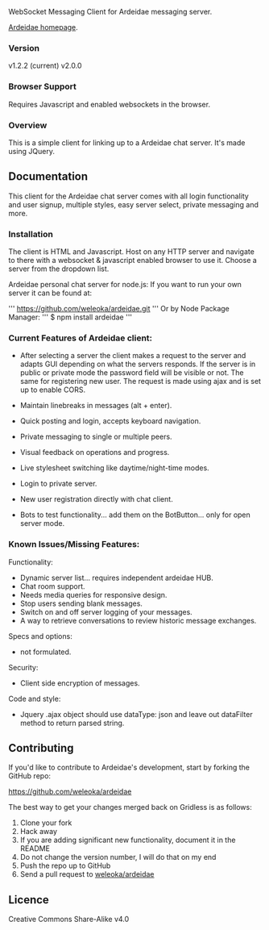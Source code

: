 WebSocket Messaging Client for Ardeidae messaging server.

[Ardeidae homepage](http://www.student.bth.se/~kawe14/javascript/kmom10/webroot/index.php).

### Version
v1.2.2 (current)
v2.0.0


### Browser Support
Requires Javascript and enabled websockets in the browser.


### Overview
This is a simple client for linking up to a Ardeidae chat server. It's made using JQuery.


## Documentation
This client for the Ardeidae chat server comes with all login functionality and user signup, multiple styles, easy server select, private messaging and more.


### Installation
The client is HTML and Javascript. Host on any HTTP server and navigate to there with a websocket & javascript enabled browser to use it. Choose a server from the dropdown list.


Ardeidae personal chat server for node.js:
If you want to run your own server it can be found at:

'''
https://github.com/weleoka/ardeidae.git
'''
Or by Node Package Manager:
'''
$ npm install ardeidae
'''

### Current Features of Ardeidae client:
* After selecting a server the client makes a request to the server and adapts GUI depending on what the servers responds. If the server is in public or private mode the password field will be visible or not. The same for registering new user. The request is made using ajax and is set up to enable CORS.
* Maintain linebreaks in messages (alt + enter).
* Quick posting and login, accepts keyboard navigation.
* Private messaging to single or multiple peers.
* Visual feedback on operations and progress.
* Live stylesheet switching like daytime/night-time modes.
* Login to private server.
* New user registration directly with chat client.

* Bots to test functionality... add them on the BotButton... only for open server mode.


### Known Issues/Missing Features:
Functionality:
* Dynamic server list... requires independent ardeidae HUB.
* Chat room support.
* Needs media queries for responsive design.
* Stop users sending blank messages.
* Switch on and off server logging of your messages.
* A way to retrieve conversations to review historic message exchanges.

Specs and options:
* not formulated.

Security:
* Client side encryption of messages.

Code and style:
* Jquery .ajax object should use dataType: json and leave out dataFilter method to return parsed string.


## Contributing
If you'd like to contribute to Ardeidae's development, start by forking the GitHub repo:

https://github.com/weleoka/ardeidae

The best way to get your changes merged back on Gridless is as follows:

1. Clone your fork
2. Hack away
3. If you are adding significant new functionality, document it in the README
4. Do not change the version number, I will do that on my end
5. Push the repo up to GitHub
6. Send a pull request to [weleoka/ardeidae](https://github.com/weleoka/ardeidae)


## Licence
Creative Commons Share-Alike v4.0
